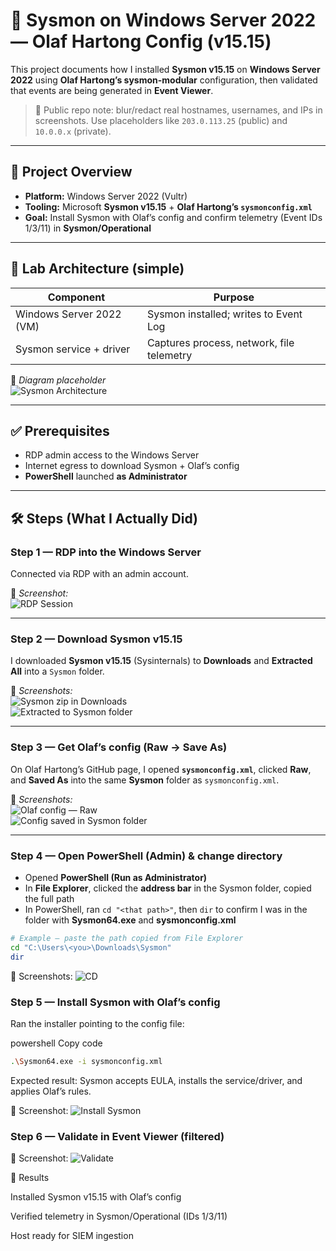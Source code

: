 # 🔎 Sysmon on Windows Server 2022 — Olaf Hartong Config (v15.15)

This project documents how I installed **Sysmon v15.15** on **Windows Server 2022** using **Olaf Hartong’s sysmon-modular** configuration, then validated that events are being generated in **Event Viewer**.

> 🔐 Public repo note: blur/redact real hostnames, usernames, and IPs in screenshots. Use placeholders like `203.0.113.25` (public) and `10.0.0.x` (private).

---

## 📌 Project Overview
- **Platform:** Windows Server 2022 (Vultr)
- **Tooling:** Microsoft **Sysmon v15.15** + **Olaf Hartong’s `sysmonconfig.xml`**
- **Goal:** Install Sysmon with Olaf’s config and confirm telemetry (Event IDs 1/3/11) in **Sysmon/Operational**

---

## 🧱 Lab Architecture (simple)

| Component                   | Purpose                                  |
|----------------------------|-------------------------------------------|
| Windows Server 2022 (VM)   | Sysmon installed; writes to Event Log     |
| Sysmon service + driver    | Captures process, network, file telemetry |

📸 *Diagram placeholder*  
![Sysmon Architecture](./screenshots/lab-architecture.png)

---

## ✅ Prerequisites
- RDP admin access to the Windows Server
- Internet egress to download Sysmon + Olaf’s config
- **PowerShell** launched **as Administrator**

---

## 🛠️ Steps (What I Actually Did)

### **Step 1 — RDP into the Windows Server**
Connected via RDP with an admin account.

📸 *Screenshot:*  
![RDP Session](./screenshots/rdp-session.png)

---

### **Step 2 — Download Sysmon v15.15**
I downloaded **Sysmon v15.15** (Sysinternals) to **Downloads** and **Extracted All** into a `Sysmon` folder.

📸 *Screenshots:*  
![Sysmon zip in Downloads](./screenshots/sysmon-zip-downloads.png)  
![Extracted to Sysmon folder](./screenshots/sysmon-zip-extracted.png)

---

### **Step 3 — Get Olaf’s config (Raw → Save As)**
On Olaf Hartong’s GitHub page, I opened **`sysmonconfig.xml`**, clicked **Raw**, and **Saved As** into the same **Sysmon** folder as `sysmonconfig.xml`.

📸 *Screenshots:*  
![Olaf config — Raw](./screenshots/olaf-config-raw.png)  
![Config saved in Sysmon folder](./screenshots/sysmon-folder-with-config.png)

---

### **Step 4 — Open PowerShell (Admin) & change directory**
- Opened **PowerShell (Run as Administrator)**
- In **File Explorer**, clicked the **address bar** in the Sysmon folder, copied the full path
- In PowerShell, ran `cd "<that path>"`, then `dir` to confirm I was in the folder with **Sysmon64.exe** and **sysmonconfig.xml**

```bash
# Example — paste the path copied from File Explorer
cd "C:\Users\<you>\Downloads\Sysmon"
dir
```
📸 Screenshots:
![CD](./screenshots/cd.png)


### **Step 5 — Install Sysmon with Olaf’s config**
Ran the installer pointing to the config file:

powershell
Copy code
```bash
.\Sysmon64.exe -i sysmonconfig.xml
```
Expected result: Sysmon accepts EULA, installs the service/driver, and applies Olaf’s rules.

📸 Screenshot:
![Install Sysmon](./screenshots/Install-Sysmon.png)

### **Step 6 — Validate in Event Viewer (filtered)**
📸 Screenshot:
![Validate](./screenshots/validate.png)

🏁 Results

Installed Sysmon v15.15 with Olaf’s config

Verified telemetry in Sysmon/Operational (IDs 1/3/11)

Host ready for SIEM ingestion
